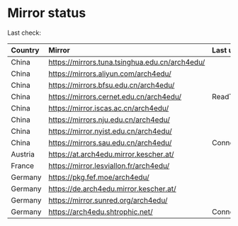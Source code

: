 <script src="./time.js"></script>
# Mirror status
Last check: <script type="text/javascript">localize(1751304158.194951);</script>

|Country|Mirror|Last update|
|:------|:-----|:----------|
|China|https://mirrors.tuna.tsinghua.edu.cn/arch4edu/|<script type="text/javascript">localize(1751266314);</script>|
|China|https://mirrors.aliyun.com/arch4edu/|<script type="text/javascript">localize(1751266314);</script>|
|China|https://mirrors.bfsu.edu.cn/arch4edu/|<script type="text/javascript">localize(1751266314);</script>|
|China|https://mirrors.cernet.edu.cn/arch4edu/|ReadTimeout|
|China|https://mirror.iscas.ac.cn/arch4edu/|<script type="text/javascript">localize(1750574662);</script>|
|China|https://mirrors.nju.edu.cn/arch4edu/|<script type="text/javascript">localize(1751136388);</script>|
|China|https://mirror.nyist.edu.cn/arch4edu/|<script type="text/javascript">localize(1751266314);</script>|
|China|https://mirrors.sau.edu.cn/arch4edu/|ConnectionError|
|Austria|https://at.arch4edu.mirror.kescher.at/|<script type="text/javascript">localize(1751266314);</script>|
|France|https://mirror.lesviallon.fr/arch4edu/|<script type="text/javascript">localize(1751266314);</script>|
|Germany|https://pkg.fef.moe/arch4edu/|<script type="text/javascript">localize(1751266314);</script>|
|Germany|https://de.arch4edu.mirror.kescher.at/|<script type="text/javascript">localize(1751266314);</script>|
|Germany|https://mirror.sunred.org/arch4edu/|<script type="text/javascript">localize(1751266314);</script>|
|Germany|https://arch4edu.shtrophic.net/|ConnectionError|

<script src="./tablefilter/tablefilter.js"></script>
<script src="./table.js"></script>
